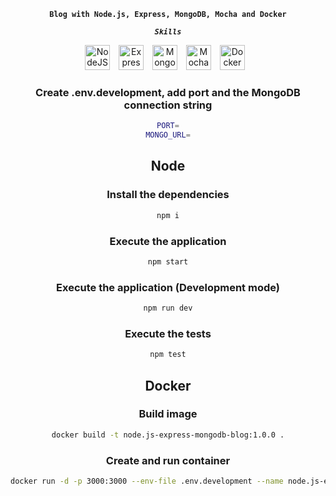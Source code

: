 <div align="center">

**`Blog with Node.js, Express, MongoDB, Mocha and Docker`**

***`Skills`***
<div align="center">
<img alt="NodeJS" width="40px" style="padding-right:10px;" src="https://cdn.jsdelivr.net/gh/devicons/devicon/icons/nodejs/nodejs-original.svg" />
<img alt="Express" width="40px" style="padding-right:10px;" src="https://cdn.jsdelivr.net/gh/devicons/devicon/icons/express/express-original-wordmark.svg"/>
<img alt="MongoDB" width="40px" style="padding-right:10px;" src="https://cdn.jsdelivr.net/gh/devicons/devicon/icons/mongodb/mongodb-original.svg" />
<img alt="Mocha" width="40px" style="padding-right:10px;" src="https://cdn.jsdelivr.net/gh/devicons/devicon/icons/mocha/mocha-plain.svg"/>
<img alt="Docker" width="40px" style="padding-right:10px;" src="https://cdn.jsdelivr.net/gh/devicons/devicon/icons/docker/docker-original-wordmark.svg" />
<br/>


### Create .env.development, add port and the MongoDB connection string
```sh
PORT=
MONGO_URL=
```

## Node
### Install the dependencies
```sh
npm i
```

### Execute the application
```sh
npm start
```

### Execute the application (Development mode)
```sh
npm run dev
```

### Execute the tests
```sh
npm test
```

## Docker
### Build image
```sh
docker build -t node.js-express-mongodb-blog:1.0.0 .
```
### Create and run container
```sh
docker run -d -p 3000:3000 --env-file .env.development --name node.js-express-mongodb-blog node.js-express-mongodb-blog:1.0.0
```
